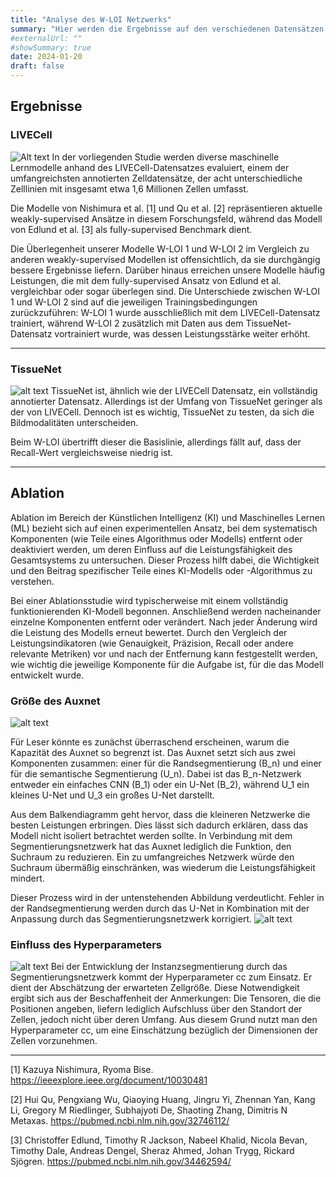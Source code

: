 ```yaml
---
title: "Analyse des W-LOI Netzwerks"
summary: "Hier werden die Ergebnisse auf den verschiedenen Datensätzen analysiert und verglichen. Auch werden verschiedene Ablationen durchgeführt, um die Wichtigkeit der einzelnen Komponenten zu untersuchen."
#externalUrl: ""
#showSummary: true
date: 2024-01-20
draft: false
---
```


## Ergebnisse
### LIVECell
![Alt text](images/LIVECell.png)
In der vorliegenden Studie werden diverse maschinelle Lernmodelle anhand des LIVECell-Datensatzes evaluiert, einem der umfangreichsten annotierten Zelldatensätze, der acht unterschiedliche Zelllinien mit insgesamt etwa 1,6 Millionen Zellen umfasst.

Die Modelle von Nishimura et al. [1] und Qu et al. [2] repräsentieren aktuelle weakly-supervised Ansätze in diesem Forschungsfeld, während das Modell von Edlund et al. [3] als fully-supervised Benchmark dient.

Die Überlegenheit unserer Modelle W-LOI 1 und W-LOI 2 im Vergleich zu anderen weakly-supervised Modellen ist offensichtlich, da sie durchgängig bessere Ergebnisse liefern. Darüber hinaus erreichen unsere Modelle häufig Leistungen, die mit dem fully-supervised Ansatz von Edlund et al. vergleichbar oder sogar überlegen sind. Die Unterschiede zwischen W-LOI 1 und W-LOI 2 sind auf die jeweiligen Trainingsbedingungen zurückzuführen: W-LOI 1 wurde ausschließlich mit dem LIVECell-Datensatz trainiert, während W-LOI 2 zusätzlich mit Daten aus dem TissueNet-Datensatz vortrainiert wurde, was dessen Leistungsstärke weiter erhöht.

---

### TissueNet
![alt text](images/TissueNet.png)
TissueNet ist, ähnlich wie der LIVECell Datensatz, ein vollständig annotierter Datensatz. Allerdings ist der Umfang von TissueNet geringer als der von LIVECell. Dennoch ist es wichtig, TissueNet zu testen, da sich die Bildmodalitäten unterscheiden.

Beim W-LOI übertrifft dieser die Basislinie, allerdings fällt auf, dass der Recall-Wert vergleichsweise niedrig ist. 

---

## Ablation 
Ablation im Bereich der Künstlichen Intelligenz (KI) und Maschinelles Lernen (ML) bezieht sich auf einen experimentellen Ansatz, bei dem systematisch Komponenten (wie Teile eines Algorithmus oder Modells) entfernt oder deaktiviert werden, um deren Einfluss auf die Leistungsfähigkeit des Gesamtsystems zu untersuchen. Dieser Prozess hilft dabei, die Wichtigkeit und den Beitrag spezifischer Teile eines KI-Modells oder -Algorithmus zu verstehen.

Bei einer Ablationsstudie wird typischerweise mit einem vollständig funktionierenden KI-Modell begonnen. Anschließend werden nacheinander einzelne Komponenten entfernt oder verändert. Nach jeder Änderung wird die Leistung des Modells erneut bewertet. Durch den Vergleich der Leistungsindikatoren (wie Genauigkeit, Präzision, Recall oder andere relevante Metriken) vor und nach der Entfernung kann festgestellt werden, wie wichtig die jeweilige Komponente für die Aufgabe ist, für die das Modell entwickelt wurde.

### Größe des Auxnet

![alt text](images/Ablation.png)


Für Leser könnte es zunächst überraschend erscheinen, warum die Kapazität des Auxnet so begrenzt ist. Das Auxnet setzt sich aus zwei Komponenten zusammen: einer für die Randsegmentierung (B_n) und einer für die semantische Segmentierung (U_n). Dabei ist das B_n-Netzwerk entweder ein einfaches CNN (B_1) oder ein U-Net (B_2), während U_1 ein kleines U-Net und U_3 ein großes U-Net darstellt.

Aus dem Balkendiagramm geht hervor, dass die kleineren Netzwerke die besten Leistungen erbringen. Dies lässt sich dadurch erklären, dass das Modell nicht isoliert betrachtet werden sollte. In Verbindung mit dem Segmentierungsnetzwerk hat das Auxnet lediglich die Funktion, den Suchraum zu reduzieren. Ein zu umfangreiches Netzwerk würde den Suchraum übermäßig einschränken, was wiederum die Leistungsfähigkeit mindert.

Dieser Prozess wird in der untenstehenden Abbildung verdeutlicht. Fehler in der Randsegmentierung werden durch das U-Net in Kombination mit der Anpassung durch das Segmentierungsnetzwerk korrigiert.
![alt text](images/Ablation_Auxnet.png)

### Einfluss des Hyperparameters
![alt text](images/mAP.png)
Bei der Entwicklung der Instanzsegmentierung durch das Segmentierungsnetzwerk kommt der Hyperparameter cc zum Einsatz. Er dient der Abschätzung der erwarteten Zellgröße. Diese Notwendigkeit ergibt sich aus der Beschaffenheit der Anmerkungen: Die Tensoren, die die Positionen angeben, liefern lediglich Aufschluss über den Standort der Zellen, jedoch nicht über deren Umfang. Aus diesem Grund nutzt man den Hyperparameter cc, um eine Einschätzung bezüglich der Dimensionen der Zellen vorzunehmen.



---
[1] Kazuya Nishimura, Ryoma Bise. https://ieeexplore.ieee.org/document/10030481

[2] Hui Qu, Pengxiang Wu, Qiaoying Huang, Jingru Yi, Zhennan Yan, Kang Li, Gregory M Riedlinger, Subhajyoti De, Shaoting Zhang, Dimitris N Metaxas. https://pubmed.ncbi.nlm.nih.gov/32746112/


[3] Christoffer Edlund, Timothy R Jackson, Nabeel Khalid, Nicola Bevan, Timothy Dale, Andreas Dengel, Sheraz Ahmed, Johan Trygg, Rickard Sjögren. https://pubmed.ncbi.nlm.nih.gov/34462594/

